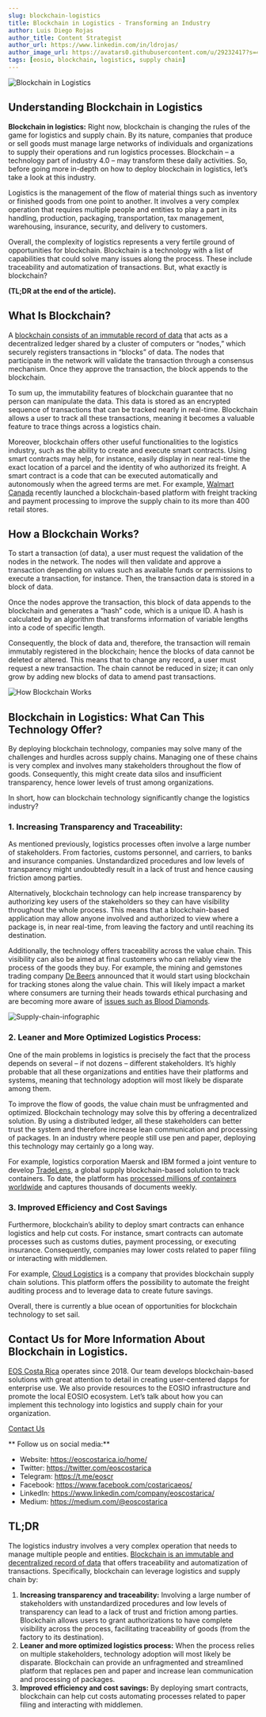```yaml
---
slug: blockchain-logistics
title: Blockchain in Logistics - Transforming an Industry
author: Luis Diego Rojas
author_title: Content Strategist
author_url: https://www.linkedin.com/in/ldrojas/
author_image_url: https://avatars0.githubusercontent.com/u/29232417?s=400&u=032f18555bd97e3d90f3ddfb5b2dc72dfcf0d11b&v=4
tags: [eosio, blockchain, logistics, supply chain]
---
```


![Blockchain in Logistics](/img/blog/logistics/blockchain-logistics.jpg)

## **Understanding Blockchain in Logistics**

**Blockchain in logistics:** Right now, blockchain is changing the rules of the game for logistics and supply chain. By its nature, companies that produce or sell goods must manage large networks of individuals and organizations to supply their operations and run logistics processes. Blockchain – a technology part of industry 4.0 – may transform these daily activities. So, before going more in-depth on how to deploy blockchain in logistics, let’s take a look at this industry.

Logistics is the management of the flow of material things such as inventory or finished goods from one point to another. It involves a very complex operation that requires multiple people and entities to play a part in its handling, production, packaging, transportation, tax management, warehousing, insurance, security, and delivery to customers. 

Overall, the complexity of logistics represents a very fertile ground of opportunities for blockchain. Blockchain is a technology with a list of capabilities that could solve many issues along the process. These include traceability and automatization of transactions. But, what exactly is blockchain?

**(TL;DR at the end of the article).**

<!--truncate-->

## **What Is Blockchain?**

A [blockchain consists of an immutable record of data](https://eoscostarica.io/blog/what-is-blockchain) that acts as a decentralized ledger shared by a cluster of computers or “nodes,” which securely registers transactions in “blocks” of data. The nodes that participate in the network will validate the transaction through a consensus mechanism. Once they approve the transaction, the block appends to the blockchain. 

To sum up, the immutability features of blockchain guarantee that no person can manipulate the data. This data is stored as an encrypted sequence of transactions that can be tracked nearly in real-time. Blockchain allows a user to track all these transactions, meaning it becomes a valuable feature to trace things across a logistics chain. 

Moreover, blockchain offers other useful functionalities to the logistics industry, such as the ability to create and execute smart contracts. Using smart contracts may help, for instance, easily display in near real-time the exact location of a parcel and the identity of who authorized its freight. A smart contract is a code that can be executed automatically and autonomously when the agreed terms are met. For example, [Walmart Canada](https://www.computerworld.com/article/3454336/walmart-launches-world-s-largest-blockchain-based-freight-and-payment-network.html?utm_source=hs_email&utm_medium=email&utm_content=79697372&_hsenc=p2ANqtz--W52pX5g6pP-QMxqrb4PPzAPPdkQcN06hNhlcps8fx1Jk6AXz3i137XT1S8az4NDl0ntkiSyPn7Wn7lo8nF5LScW3_Yw&_hsmi=79697372) recently launched a blockchain-based platform with freight tracking and payment processing to improve the supply chain to its more than 400 retail stores.

## **How a Blockchain Works?**

To start a transaction (of data), a user must request the validation of the nodes in the network. The nodes will then validate and approve a transaction depending on values such as available funds or permissions to execute a transaction, for instance. Then, the transaction data is stored in a block of data.

Once the nodes approve the transaction, this block of data appends to the blockchain and generates a “hash” code, which is a unique ID. A hash is calculated by an algorithm that transforms information of variable lengths into a code of specific length. 

Consequently, the block of data and, therefore, the transaction will remain immutably registered in the blockchain; hence the blocks of data cannot be deleted or altered. This means that to change any record, a user must request a new transaction. The chain cannot be reduced in size; it can only grow by adding new blocks of data to amend past transactions. 

![How Blockchain Works ](/img/blog/logistics/how-blockhain-works.png)

## **Blockchain in Logistics: What Can This Technology Offer?**

By deploying blockchain technology, companies may solve many of the challenges and hurdles across supply chains. Managing one of these chains is very complex and involves many stakeholders throughout the flow of goods. Consequently, this might create data silos and insufficient transparency, hence lower levels of trust among organizations.

In short, how can blockchain technology significantly change the logistics industry?

### **1\. Increasing Transparency and Traceability:**

As mentioned previously, logistics processes often involve a large number of stakeholders. From factories, customs personnel, and carriers, to banks and insurance companies. Unstandardized procedures and low levels of transparency might undoubtedly result in a lack of trust and hence causing friction among parties. 

Alternatively, blockchain technology can help increase transparency by authorizing key users of the stakeholders so they can have visibility throughout the whole process. This means that a blockchain-based application may allow anyone involved and authorized to view where a package is, in near real-time, from leaving the factory and until reaching its destination. 

Additionally, the technology offers traceability across the value chain. This visibility can also be aimed at final customers who can reliably view the process of the goods they buy. For example, the mining and gemstones trading company [De Beers](https://www.debeersgroup.com/media/company-news) announced that it would start using blockchain for tracking stones along the value chain. This will likely impact a market where consumers are turning their heads towards ethical purchasing and are becoming more aware of [issues such as Blood Diamonds](https://www.forbes.com/sites/bernardmarr/2018/03/14/how-blockchain-could-end-the-trade-in-blood-diamonds-an-incredible-use-case-everyone-should-read/#22a75fce387d).

![Supply-chain-infographic](/img/blog/logistics/Supply-chain-infographic.png)

### **2\. Leaner and More Optimized Logistics Process:**

One of the main problems in logistics is precisely the fact that the process depends on several – if not dozens – different stakeholders. It’s highly probable that all these organizations and entities have their platforms and systems, meaning that technology adoption will most likely be disparate among them. 

To improve the flow of goods, the value chain must be unfragmented and optimized. Blockchain technology may solve this by offering a decentralized solution. By using a distributed ledger, all these stakeholders can better trust the system and therefore increase lean communication and processing of packages. In an industry where people still use pen and paper, deploying this technology may certainly go a long way. 

For example, logistics corporation Maersk and IBM formed a joint venture to develop [TradeLens](https://www.tradelens.com/), a global supply blockchain-based solution to track containers. To date, the platform has [processed millions of containers worldwide](https://cointelegraph.com/news/standard-chartered-joins-ibm-and-maersks-blockchain-shipping-platform) and captures thousands of documents weekly.

### **3\. Improved Efficiency and Cost Savings**

Furthermore, blockchain’s ability to deploy smart contracts can enhance logistics and help cut costs. For instance, smart contracts can automate processes such as customs duties, payment processing, or executing insurance. Consequently, companies may lower costs related to paper filing or interacting with middlemen. 

For example, [Cloud Logistics](https://www.gocloudlogistics.com/) is a company that provides blockchain supply chain solutions. This platform offers the possibility to automate the freight auditing process and to leverage data to create future savings. 

Overall, there is currently a blue ocean of opportunities for blockchain technology to set sail.

## **Contact Us for More Information About Blockchain in Logistics.**

[EOS Costa Rica](https://eoscostarica.io/) operates since 2018\. Our team develops blockchain-based solutions with great attention to detail in creating user-centered dapps for enterprise use. We also provide resources to the EOSIO infrastructure and promote the local EOSIO ecosystem. Let’s talk about how you can implement this technology into logistics and supply chain for your organization. 

[Contact Us](https://eoscostarica.io/contact-us)

** Follow us on social media:**

*   Website: https://eoscostarica.io/home/
*   Twitter: https://twitter.com/eoscostarica
*   Telegram: https://t.me/eoscr
*   Facebook: https://www.facebook.com/costaricaeos/
*   LinkedIn: https://www.linkedin.com/company/eoscostarica/
*   Medium: https://medium.com/@eoscostarica

## TL;DR

The logistics industry involves a very complex operation that needs to manage multiple people and entities. [Blockchain is an immutable and decentralized record of data](https://eoscostarica.io/blog/what-is-blockchain) that offers traceability and automatization of transactions. Specifically, blockchain can leverage logistics and supply chain by:

1.  **Increasing transparency and traceability:** Involving a large number of stakeholders with unstandardized procedures and low levels of transparency can lead to a lack of trust and friction among parties. Blockchain allows users to grant authorizations to have complete visibility across the process, facilitating traceability of goods (from the factory to its destination).
2.  **Leaner and more optimized logistics process:** When the process relies on multiple stakeholders, technology adoption will most likely be disparate. Blockchain can provide an unfragmented and streamlined platform that replaces pen and paper and increase lean communication and processing of packages.
3.  **Improved efficiency and cost savings:** By deploying smart contracts, blockchain can help cut costs automating processes related to paper filing and interacting with middlemen.
